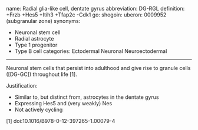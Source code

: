 name: Radial glia-like cell, dentate gyrus
abbreviation: DG-RGL
definition: +Frzb +Hes5 +Itih3 +Tfap2c -Cdk1
go:
shogoin: 
uberon: 0009952 (subgranular zone)
synonyms:
- Neuronal stem cell
- Radial astrocyte
- Type 1 progenitor
- Type B cell
categories: Ectodermal Neuronal Neuroectodermal
---

Neuronal stem cells that persist into adulthood and give rise to granule cells ([DG-GC]) throughout life [1].

Justification:

* Similar to, but distinct from, astrocytes in the dentate gyrus
* Expressing Hes5 and (very weakly) Nes
* Not actively cycling


[1] doi:10.1016/B978-0-12-397265-1.00079-4 